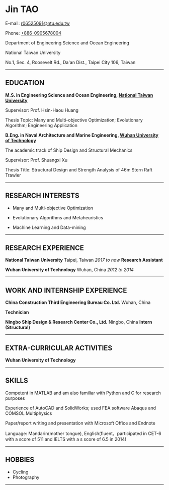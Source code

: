 # Jin **TAO**

E-mail: <r06525091@ntu.edu.tw>

Phone: [+886-0905678004](tel://+886-0905678004)

Department of Engineering Science and Ocean Engineering

National Taiwan University

No.1, Sec. 4, Roosevelt Rd., Da'an Dist., Taipei City 106, Taiwan 

***

## EDUCATION

**M.S. in Engineering Science and Ocean Engineering, [National Taiwan University](http://www.ntu.edu.tw)**

Supervisor: Prof. Hsin-Haou Huang

Thesis Topic: Many and Multi-objective Optimization; Evolutionary Algorithm; Engineering Application

**B.Eng. in Naval Architecture and Marine Engineering, [Wuhan University of Technology](http://www.whut.edu.cn)**

The academic track of Ship Design and Structural Mechanics

Supervisor: Prof. Shuangxi Xu

Thesis Title: Structural Design and Strength Analysis of 46m Stern Raft Trawler

***

## RESEARCH INTERESTS

- Many and Multi-objective Optimization

- Evolutionary Algorithms and Metaheuristics

- Machine Learning and Data-mining

***

## RESEARCH EXPERIENCE

**National Taiwan University**        Taipei, Taiwan                            *2017 to now*</div>
**Research Assistant**

**Wuhan University of Technology**    Wuhan, China                              *2012 to 2014*

***

## WORK AND INTERNSHIP EXPERIENCE

**China Construction Third Engineering Bureau Co. Ltd.**   Wuhan, China   

**Technician**

**Ningbo Ship Design & Research Center Co., Ltd.**         Ningbo, China 
**Intern (Structural)**


***

## EXTRA-CURRICULAR ACTIVITIES

**Wuhan University of Technology** 

***

## SKILLS

Competent in MATLAB and am also familiar with Python and C for research purposes

Experience of AutoCAD and SolidWorks; used FEA software Abaqus and COMSOL Multiphysics

Paper/report writing and presentation with Microsoft Office and Endnote

Language: Mandarin(mother tongue), English(fluent，participated in CET-6 with a score of 511 and IELTS with a s score of 6.5 in 2014)

***

## HOBBIES

- Cycling 
- Photography

***
